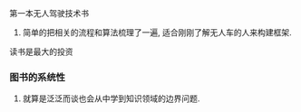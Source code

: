 第一本无人驾驶技术书

1. 简单的把相关的流程和算法梳理了一遍, 适合刚刚了解无人车的人来构建框架.



读书是最大的投资

### 图书的系统性
1. 就算是泛泛而谈也会从中学到知识领域的边界问题.
